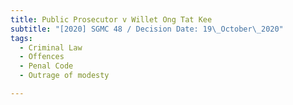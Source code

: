 ```yaml
---
title: Public Prosecutor v Willet Ong Tat Kee
subtitle: "[2020] SGMC 48 / Decision Date: 19\_October\_2020"
tags:
  - Criminal Law
  - Offences
  - Penal Code
  - Outrage of modesty

---
```

